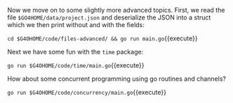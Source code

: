 Now we move on to some slightly more advanced topics. First, we read the file `$GO4HOME/data/project.json` and deserialize the JSON into a struct which we then print without and with the fields:

`cd $G4OHOME/code/files-advanced/ && go run main.go`{{execute}}

Next we have some fun with the `time` package:

`go run $G4OHOME/code/time/main.go`{{execute}}

How about some concurrent programming using go routines and channels?

`go run $G4OHOME/code/concurrency/main.go`{{execute}}
